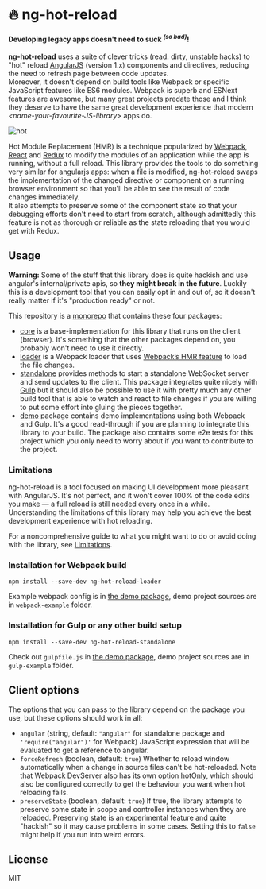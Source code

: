 # 🔥 ng-hot-reload

#### Developing legacy apps doesn't need to suck <sup><i>(so bad)</i></sup>!

**ng-hot-reload** uses a suite of clever tricks (read: dirty, unstable hacks) to "hot" reload [AngularJS](https://angularjs.org/) (version 1.x) components and directives, reducing the need to refresh page between code updates.  
Moreover, it doesn't depend on build tools like Webpack or specific JavaScript features like ES6 modules.
Webpack is superb and ESNext features are awesome, but many great projects predate those and I think they deserve to have the same great development experience that modern *&lt;name-your-favourite-JS-library&gt;* apps do. 

![hot](https://github.com/noppa/ng-hot-reload/raw/master/assets/preview.gif "hot hot hot")

Hot Module Replacement (HMR) is a technique popularized by [Webpack](https://webpack.js.org/), [React](https://facebook.github.io/react/) and [Redux](http://redux.js.org/) to modify the modules of an application while the app is running, without a full reload. This library provides the tools to do something very similar for angularjs apps: when a file is modified, ng-hot-reload swaps the implementation of the changed directive or component on a running browser environment so that you'll be able to see the result of code changes immediately.  
It also attempts to preserve some of the component state so that your debugging efforts don't need to start from scratch, although admittedly this feature is not as thorough or reliable as the state reloading that you would get with Redux.

## Usage
**Warning:** Some of the stuff that this library does is quite hackish and use angular's
internal/private apis, so **they might break in the future**. Luckily this is
a development tool that you can easily opt in and out of, so it doesn't really
matter if it's "production ready" or not.

This repository is a [monorepo](https://github.com/babel/babel/blob/master/doc/design/monorepo.md) that contains these four packages:
- [core](https://www.npmjs.com/package/ng-hot-reload-core) is a base-implementation for this library that runs on the client (browser). It's something that the other packages depend on, you probably won't need to use it directly.
- [loader](https://www.npmjs.com/package/ng-hot-reload-loader) is a Webpack loader that uses [Webpack’s HMR feature](https://webpack.js.org/concepts/hot-module-replacement/) to load the file changes.
- [standalone](https://www.npmjs.com/package/ng-hot-reload-standalone) provides methods to start a standalone WebSocket server and send updates to the client. This package integrates quite nicely with [Gulp](https://gulpjs.com/) but it should also be possible to use it with pretty much any other build tool that is able to watch and react to file changes if you are willing to put some effort into gluing the pieces together.
- [demo](https://github.com/noppa/ng-hot-reload/tree/master/packages/demo) package contains demo implementations using both Webpack and Gulp. It's a good read-through if you are planning to integrate this library to your build. The package also contains some e2e tests for this project which you only need to worry about if you want to contribute to the project.

### Limitations

ng-hot-reload is a tool focused on making UI development more pleasant with AngularJS. It's not perfect, and it won't cover 100% of the code edits you make — a full reload is still needed every once in a while. Understanding the limitations of this library may help you achieve the best development experience with hot reloading.

For a noncomprehensive guide to what you might want to do or avoid doing with the library, see [Limitations](Limitations.md).

### Installation for Webpack build

`npm install --save-dev ng-hot-reload-loader`

Example webpack config is in [the demo package](https://github.com/noppa/ng-hot-reload/tree/master/packages/demo), demo project sources are in `webpack-example` folder.

### Installation for Gulp or any other build setup

`npm install --save-dev ng-hot-reload-standalone`

Check out `gulpfile.js` in [the demo package](https://github.com/noppa/ng-hot-reload/tree/master/packages/demo), demo project sources are in `gulp-example` folder. 

## Client options
The options that you can pass to the library depend on the package you use, but these options should work in all:

- `angular` (string, default: `"angular"` for standalone package and
`'require("angular")'` for Webpack) JavaScript expression that
will be evaluated to get a reference to angular.
- `forceRefresh` (boolean,
default: `true`) Whether to reload window automatically when a change in
source files can't be hot-reloaded. Note that Webpack DevServer also has its
own option
[hotOnly](https://webpack.js.org/configuration/dev-server/#devserver-hotonly),
which should also be configured correctly to get the behaviour you want when
hot reloading fails.
- `preserveState` (boolean, default: `true`) If true,
the library attempts to preserve some state in scope and controller instances
when they are reloaded. Preserving state is an experimental feature and quite
"hackish" so it may cause problems in some cases. Setting this to `false`
might help if you run into weird errors.

## License
MIT
